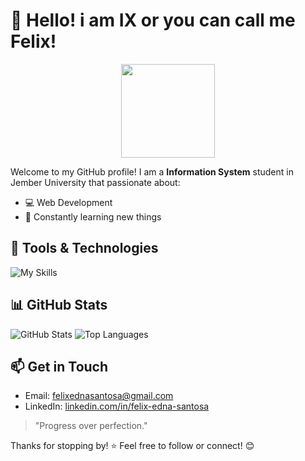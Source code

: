 # 👋 Hello! i am IX or you can call me Felix!

<div align="center">
  <img height="150" src="https://avatars.githubusercontent.com/u/182391439?v=4"/>
</div>

Welcome to my GitHub profile! I am a **Information System** student in Jember University that passionate about:

- 💻 Web Development
- 🌱 Constantly learning new things  

## 🔧 Tools & Technologies
![My Skills](https://skillicons.dev/icons?i=html,css,js,python,git,github,vscode,figma)

## 📊 GitHub Stats
![GitHub Stats](https://github-readme-stats.vercel.app/api?username=felixedsntsa&show_icons=true&theme=tokyonight&hide_title=true)
![Top Languages](https://github-readme-stats.vercel.app/api/top-langs/?username=felixedsntsa&layout=compact&theme=tokyonight)

## 📫 Get in Touch
- Email: [felixednasantosa@gmail.com](mailto:felixednasantosa@gmail.com)
- LinkedIn: [linkedin.com/in/felix-edna-santosa](https://linkedin.com/in/felix-edna-santosa)

> "Progress over perfection."

Thanks for stopping by! ⭐ Feel free to follow or connect! 😊
